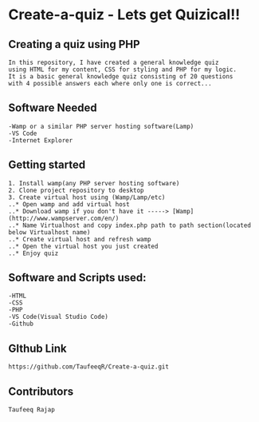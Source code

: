 # Create-a-quiz - Lets get Quizical!!

## Creating a quiz using PHP

```
In this repository, I have created a general knowledge quiz 
using HTML for my content, CSS for styling and PHP for my logic.
It is a basic general knowledge quiz consisting of 20 questions 
with 4 possible answers each where only one is correct...
```

## Software Needed

```
-Wamp or a similar PHP server hosting software(Lamp)
-VS Code
-Internet Explorer
```

## Getting started

```
1. Install wamp(any PHP server hosting software)
2. Clone project repository to desktop
3. Create virtual host using (Wamp/Lamp/etc)
..* Open wamp and add virtual host
..* Download wamp if you don't have it -----> [Wamp](http://www.wampserver.com/en/)
..* Name Virtualhost and copy index.php path to path section(located below Virtualhost name)
..* Create virtual host and refresh wamp
..* Open the virtual host you just created
..* Enjoy quiz
```

## Software and Scripts used:

``` 
-HTML
-CSS
-PHP
-VS Code(Visual Studio Code)
-Github
```

## GIthub Link

```
https://github.com/TaufeeqR/Create-a-quiz.git
```

## Contributors

```
Taufeeq Rajap
```